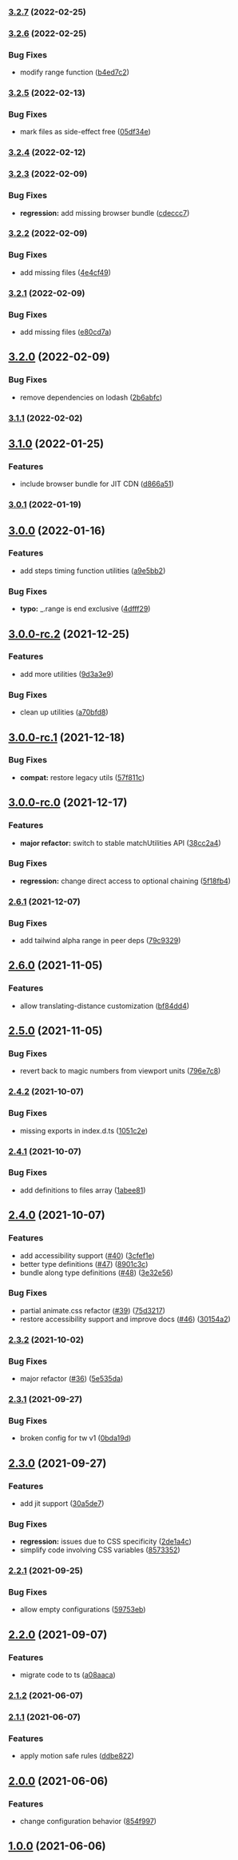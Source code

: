 ### [3.2.7](https://github.com/ikcb/animated-tailwindcss/compare/v3.2.6...v3.2.7) (2022-02-25)

### [3.2.6](https://github.com/ikcb/animated-tailwindcss/compare/v3.2.5...v3.2.6) (2022-02-25)

### Bug Fixes

- modify range function ([b4ed7c2](https://github.com/ikcb/animated-tailwindcss/commit/b4ed7c2d34c56698e297614f42e7effcf8ea4490))

### [3.2.5](https://github.com/ikcb/animated-tailwindcss/compare/v3.2.4...v3.2.5) (2022-02-13)

### Bug Fixes

- mark files as side-effect free ([05df34e](https://github.com/ikcb/animated-tailwindcss/commit/05df34e5166e2321190ae8d6078c45be8183c108))

### [3.2.4](https://github.com/ikcb/animated-tailwindcss/compare/v3.2.3...v3.2.4) (2022-02-12)

### [3.2.3](https://github.com/ikcb/animated-tailwindcss/compare/v3.2.2...v3.2.3) (2022-02-09)

### Bug Fixes

- **regression:** add missing browser bundle ([cdeccc7](https://github.com/ikcb/animated-tailwindcss/commit/cdeccc77035c153990da749ed8b817b703a14d0f))

### [3.2.2](https://github.com/ikcb/animated-tailwindcss/compare/v3.2.1...v3.2.2) (2022-02-09)

### Bug Fixes

- add missing files ([4e4cf49](https://github.com/ikcb/animated-tailwindcss/commit/4e4cf4937dddf7415183e383b5a7213bce81223f))

### [3.2.1](https://github.com/ikcb/animated-tailwindcss/compare/v3.2.0...v3.2.1) (2022-02-09)

### Bug Fixes

- add missing files ([e80cd7a](https://github.com/ikcb/animated-tailwindcss/commit/e80cd7a5e3386f5b95e1794498813764cb7e175b))

## [3.2.0](https://github.com/ikcb/animated-tailwindcss/compare/v3.1.1...v3.2.0) (2022-02-09)

### Bug Fixes

- remove dependencies on lodash ([2b6abfc](https://github.com/ikcb/animated-tailwindcss/commit/2b6abfcfd0257f3910322c3df23db7d17bdf0bb2))

### [3.1.1](https://github.com/ikcb/animated-tailwindcss/compare/v3.1.0...v3.1.1) (2022-02-02)

## [3.1.0](https://github.com/ikcb/animated-tailwindcss/compare/v3.0.1...v3.1.0) (2022-01-25)

### Features

- include browser bundle for JIT CDN ([d866a51](https://github.com/ikcb/animated-tailwindcss/commit/d866a5160e4457bb60a5c1820756f12428f0843c))

### [3.0.1](https://github.com/ikcb/animated-tailwindcss/compare/v3.0.0...v3.0.1) (2022-01-19)

## [3.0.0](https://github.com/ikcb/animated-tailwindcss/compare/v3.0.0-rc.2...v3.0.0) (2022-01-16)

### Features

- add steps timing function utilities ([a9e5bb2](https://github.com/ikcb/animated-tailwindcss/commit/a9e5bb2ee3ff5a6828fb0b5cf453834984f15799))

### Bug Fixes

- **typo:** \_.range is end exclusive ([4dfff29](https://github.com/ikcb/animated-tailwindcss/commit/4dfff29c5d70f3a10e258b3715e42675784b3fe7))

## [3.0.0-rc.2](https://github.com/ikcb/animated-tailwindcss/compare/v3.0.0-rc.1...v3.0.0-rc.2) (2021-12-25)

### Features

- add more utilities ([9d3a3e9](https://github.com/ikcb/animated-tailwindcss/commit/9d3a3e9c8d17ef3d42a3d62dc0e2a35e9d25fb71))

### Bug Fixes

- clean up utilities ([a70bfd8](https://github.com/ikcb/animated-tailwindcss/commit/a70bfd8c6b73d7ada43de239c740dc6ded8c02d0))

## [3.0.0-rc.1](https://github.com/ikcb/animated-tailwindcss/compare/v3.0.0-rc.0...v3.0.0-rc.1) (2021-12-18)

### Bug Fixes

- **compat:** restore legacy utils ([57f811c](https://github.com/ikcb/animated-tailwindcss/commit/57f811c99c8612d0b74a9bcbce83a0b4e41bf695))

## [3.0.0-rc.0](https://github.com/ikcb/animated-tailwindcss/compare/v2.6.1...v3.0.0-rc.0) (2021-12-17)

### Features

- **major refactor:** switch to stable matchUtilities API ([38cc2a4](https://github.com/ikcb/animated-tailwindcss/commit/38cc2a4f8c66e39d929b19db855a38f711ca8795))

### Bug Fixes

- **regression:** change direct access to optional chaining ([5f18fb4](https://github.com/ikcb/animated-tailwindcss/commit/5f18fb455776bc184daa6579284323e7fa9f63f4))

### [2.6.1](https://github.com/ikcb/animated-tailwindcss/compare/v2.6.0...v2.6.1) (2021-12-07)

### Bug Fixes

- add tailwind alpha range in peer deps ([79c9329](https://github.com/ikcb/animated-tailwindcss/commit/79c932915e52d0c2107173a5a65b5cb22eb25dea))

## [2.6.0](https://github.com/ikcb/animated-tailwindcss/compare/v2.5.0...v2.6.0) (2021-11-05)

### Features

- allow translating-distance customization ([bf84dd4](https://github.com/ikcb/animated-tailwindcss/commit/bf84dd49e605c81a6d4899e5c3eac50a1cc768cc))

## [2.5.0](https://github.com/ikcb/animated-tailwindcss/compare/v2.4.2...v2.5.0) (2021-11-05)

### Bug Fixes

- revert back to magic numbers from viewport units ([796e7c8](https://github.com/ikcb/animated-tailwindcss/commit/796e7c817ba79dbed7135eae3b78a7161230e8ab))

### [2.4.2](https://github.com/ikcb/animated-tailwindcss/compare/v2.4.1...v2.4.2) (2021-10-07)

### Bug Fixes

- missing exports in index.d.ts ([1051c2e](https://github.com/ikcb/animated-tailwindcss/commit/1051c2ec74ed75e00fcdf03ff2ef70063f8e235c))

### [2.4.1](https://github.com/ikcb/animated-tailwindcss/compare/v2.4.0...v2.4.1) (2021-10-07)

### Bug Fixes

- add definitions to files array ([1abee81](https://github.com/ikcb/animated-tailwindcss/commit/1abee810764fb88ec02f6d095883bd6c4b36b9d7))

## [2.4.0](https://github.com/ikcb/animated-tailwindcss/compare/v2.3.2...v2.4.0) (2021-10-07)

### Features

- add accessibility support ([#40](https://github.com/ikcb/animated-tailwindcss/issues/40)) ([3cfef1e](https://github.com/ikcb/animated-tailwindcss/commit/3cfef1ea161c4de2c41f8713cd93d777eae0c506))
- better type definitions ([#47](https://github.com/ikcb/animated-tailwindcss/issues/47)) ([8901c3c](https://github.com/ikcb/animated-tailwindcss/commit/8901c3cf90041afcecbfeee5d0b97f0366b3083d))
- bundle along type definitions ([#48](https://github.com/ikcb/animated-tailwindcss/issues/48)) ([3e32e56](https://github.com/ikcb/animated-tailwindcss/commit/3e32e56f62ab91f416157cd9ad494333fd5d4bdc))

### Bug Fixes

- partial animate.css refactor ([#39](https://github.com/ikcb/animated-tailwindcss/issues/39)) ([75d3217](https://github.com/ikcb/animated-tailwindcss/commit/75d3217e819ffb3ec078450f71a74233a27b510b))
- restore accessibility support and improve docs ([#46](https://github.com/ikcb/animated-tailwindcss/issues/46)) ([30154a2](https://github.com/ikcb/animated-tailwindcss/commit/30154a223a26a8567f0f71668beea32ec1704b6f))

### [2.3.2](https://github.com/ikcb/animated-tailwindcss/compare/v2.3.1...v2.3.2) (2021-10-02)

### Bug Fixes

- major refactor ([#36](https://github.com/ikcb/animated-tailwindcss/issues/36)) ([5e535da](https://github.com/ikcb/animated-tailwindcss/commit/5e535da80dbb682f5daaf9004e5a0e6033dcf340))

### [2.3.1](https://github.com/ikcb/animated-tailwindcss/compare/v2.3.0...v2.3.1) (2021-09-27)

### Bug Fixes

- broken config for tw v1 ([0bda19d](https://github.com/ikcb/animated-tailwindcss/commit/0bda19d242ab0ff1bbac6f36eb7fd143778d8a56))

## [2.3.0](https://github.com/ikcb/animated-tailwindcss/compare/v2.2.1...v2.3.0) (2021-09-27)

### Features

- add jit support ([30a5de7](https://github.com/ikcb/animated-tailwindcss/commit/30a5de7986f1dac3aa574d67f6f3a6fffd9af709))

### Bug Fixes

- **regression:** issues due to CSS specificity ([2de1a4c](https://github.com/ikcb/animated-tailwindcss/commit/2de1a4cc7806f47d0a140d8e9e80095408e81fe2))
- simplify code involving CSS variables ([8573352](https://github.com/ikcb/animated-tailwindcss/commit/8573352fffacf520c332df0e4692bca5ea9820bb))

### [2.2.1](https://github.com/ikcb/animated-tailwindcss/compare/v2.2.0...v2.2.1) (2021-09-25)

### Bug Fixes

- allow empty configurations ([59753eb](https://github.com/ikcb/animated-tailwindcss/commit/59753eb0e93890b23b1e74955c6d896e0b3e235a))

## [2.2.0](https://github.com/ikcb/animated-tailwindcss/compare/v2.1.2...v2.2.0) (2021-09-07)

### Features

- migrate code to ts ([a08aaca](https://github.com/ikcb/animated-tailwindcss/commit/a08aaca2ba34c06e2c5088ee1d6c0b08226d65dd))

### [2.1.2](https://github.com/ikcb/animated-tailwindcss/compare/v2.1.2...v2.2.0) (2021-06-07)

### [2.1.1](https://github.com/ikcb/animated-tailwindcss/compare/v2.1.2...v2.2.0) (2021-06-07)

### Features

- apply motion safe rules ([ddbe822](https://github.com/ikcb/animated-tailwindcss/commit/ddbe8222c84912c8bac66cf5ee5cbe2e2ce0ed7c))

## [2.0.0](https://github.com/ikcb/animated-tailwindcss/compare/v2.1.2...v2.2.0) (2021-06-06)

### Features

- change configuration behavior ([854f997](https://github.com/ikcb/animated-tailwindcss/commit/854f997135b6cfefd775f8fd3b4d6b7fb368cc31))

## [1.0.0](https://github.com/ikcb/animated-tailwindcss/compare/v2.1.2...v2.2.0) (2021-06-06)
